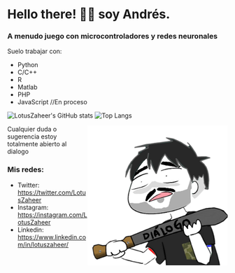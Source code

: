 # Hello there! 👋🏼 soy Andrés. 

###  A menudo juego con microcontroladores y redes neuronales

Suelo trabajar con: 

* Python
* C/C++
* R  
* Matlab
* PHP
* JavaScript //En proceso

![LotusZaheer's GitHub stats](https://github-readme-stats.vercel.app/api?username=LotusZaheer&show_icons=true&theme=gotham) 
![Top Langs](https://github-readme-stats.vercel.app/api/top-langs/?username=LotusZaheer&layout=compact&show_icons=true&theme=gotham)

  <img align="right" alt="PNG" src="https://raw.githubusercontent.com/LotusZaheer/LotusZaheer/main/Dialogo.png" width="320" height="320" />

Cualquier duda o sugerencia estoy totalmente abierto al dialogo

### Mis redes: 
* Twitter: https://twitter.com/LotusZaheer
* Instagram: https://instagram.com/LotusZaheer
* Linkedin: https://www.linkedin.com/in/lotuszaheer/